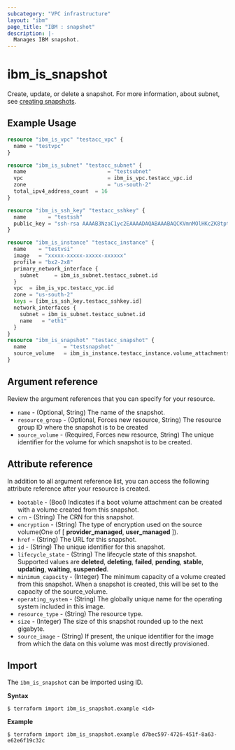```yaml
---
subcategory: "VPC infrastructure"
layout: "ibm"
page_title: "IBM : snapshot"
description: |-
  Manages IBM snapshot.
---
```


# ibm\_is_snapshot

Create, update, or delete a snapshot. For more information, about subnet, see [creating snapshots](https://cloud.ibm.com/docs/vpc?topic=vpc-snapshots-vpc-create).


## Example Usage

```terraform
resource "ibm_is_vpc" "testacc_vpc" {
  name = "testvpc"
}

resource "ibm_is_subnet" "testacc_subnet" {
  name            			    = "testsubnet"
  vpc             			    = ibm_is_vpc.testacc_vpc.id
  zone            			    = "us-south-2"
  total_ipv4_address_count 	= 16
}

resource "ibm_is_ssh_key" "testacc_sshkey" {
  name       = "testssh"
  public_key = "ssh-rsa AAAAB3NzaC1yc2EAAAADAQABAAABAQCKVmnMOlHKcZK8tpt3MP1lqOLAcqcJzhsvJcjscgVERRN7/9484SOBJ3HSKxxNG5JN8owAjy5f9yYwcUg+JaUVuytn5Pv3aeYROHGGg+5G346xaq3DAwX6Y5ykr2fvjObgncQBnuU5KHWCECO/4h8uWuwh/kfniXPVjFToc+gnkqA+3RKpAecZhFXwfalQ9mMuYGFxn+fwn8cYEApsJbsEmb0iJwPiZ5hjFC8wREuiTlhPHDgkBLOiycd20op2nXzDbHfCHInquEe/gYxEitALONxm0swBOwJZwlTDOB7C6y2dzlrtxr1L59m7pCkWI4EtTRLvleehBoj3u7jB4usR"
}

resource "ibm_is_instance" "testacc_instance" {
  name    = "testvsi"
  image   = "xxxxx-xxxxx-xxxxx-xxxxxx"
  profile = "bx2-2x8"
  primary_network_interface {
    subnet     = ibm_is_subnet.testacc_subnet.id
  }
  vpc  = ibm_is_vpc.testacc_vpc.id
  zone = "us-south-2"
  keys = [ibm_is_ssh_key.testacc_sshkey.id]
  network_interfaces {
    subnet = ibm_is_subnet.testacc_subnet.id
    name   = "eth1"
  }
}
resource "ibm_is_snapshot" "testacc_snapshot" {
  name            = "testsnapshot"
  source_volume   = ibm_is_instance.testacc_instance.volume_attachments[0].volume_id
}

```


## Argument reference
Review the argument references that you can specify for your resource. 

- `name` - (Optional, String) The name of the snapshot.
- `resource_group` - (Optional, Forces new resource, String) The resource group ID where the snapshot is to be created
- `source_volume` - (Required, Forces new resource, String) The unique identifier for the volume for which snapshot is to be created. 

## Attribute reference
In addition to all argument reference list, you can access the following attribute reference after your resource is created.

- `bootable` - (Bool) Indicates if a boot volume attachment can be created with a volume created from this snapshot.
- `crn` - (String) The CRN for this snapshot.
- `encryption` - (String) The type of encryption used on the source volume(One of [ **provider_managed**, **user_managed** ]).
- `href` - (String) The URL for this snapshot.
- `id` - (String) The unique identifier for this snapshot.
- `lifecycle_state` - (String) The lifecycle state of this snapshot. Supported values are **deleted**, **deleting**, **failed**, **pending**, **stable**, **updating**, **waiting**, **suspended**.
- `minimum_capacity` - (Integer) The minimum capacity of a volume created from this snapshot. When a snapshot is created, this will be set to the capacity of the source_volume.
- `operating_system` - (String) The globally unique name for the operating system included in this image.
- `resource_type` - (String) The resource type.
- `size` - (Integer) The size of this snapshot rounded up to the next gigabyte.
- `source_image` - (String) If present, the unique identifier for the image from which the data on this volume was most directly provisioned.

## Import

The `ibm_is_snapshot` can be imported using ID.

**Syntax**

```
$ terraform import ibm_is_snapshot.example <id>
```

**Example**

```
$ terraform import ibm_is_snapshot.example d7bec597-4726-451f-8a63-e62e6f19c32c
```
